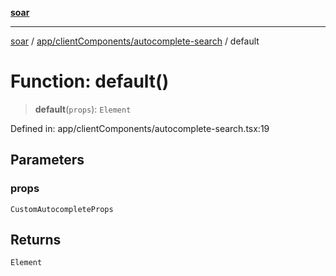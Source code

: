 [**soar**](../../../../README.md)

***

[soar](../../../../modules.md) / [app/clientComponents/autocomplete-search](../README.md) / default

# Function: default()

> **default**(`props`): `Element`

Defined in: app/clientComponents/autocomplete-search.tsx:19

## Parameters

### props

`CustomAutocompleteProps`

## Returns

`Element`
